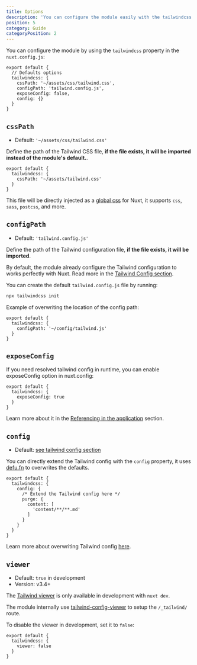 ```yaml
---
title: Options
description: 'You can configure the module easily with the tailwindcss property.'
position: 5
category: Guide
categoryPosition: 2
---
```


You can configure the module by using the `tailwindcss` property in the `nuxt.config.js`:

```js{}[nuxt.config.js]
export default {
  // Defaults options
  tailwindcss: {
    cssPath: '~/assets/css/tailwind.css',
    configPath: 'tailwind.config.js',
    exposeConfig: false,
    config: {}
  }
}
```

## `cssPath`

- Default: `'~/assets/css/tailwind.css'`

Define the path of the Tailwind CSS file, **if the file exists, it will be imported instead of the module's default.**.

```js{}[nuxt.config.js]
export default {
  tailwindcss: {
    cssPath: '~/assets/tailwind.css'
  }
}
```

This file will be directly injected as a [global css](https://nuxtjs.org/guides/configuration-glossary/configuration-css) for Nuxt, it supports `css`, `sass`, `postcss`, and more.

## `configPath`

- Default: `'tailwind.config.js'`

Define the path of the Tailwind configuration file, **if the file exists, it will be imported**.

<alert type="info">

By default, the module already configure the Tailwind configuration to works perfectly with Nuxt. Read more in the [Tailwind Config section](/tailwind-config).

</alert>

You can create the default `tailwind.config.js` file by running:

```bash
npx tailwindcss init
```

Example of overwriting the location of the config path:

```js{}[nuxt.config.js]
export default {
  tailwindcss: {
    configPath: '~/config/tailwind.js'
  }
}
```

## `exposeConfig`

If you need resolved tailwind config in runtime, you can enable exposeConfig option in nuxt.config:

```js{}[nuxt.config.js]
export default {
  tailwindcss: {
    exposeConfig: true
  }
}
```

Learn more about it in the [Referencing in the application](/tailwind-config#referencing-in-the-application) section.


## `config`

- Default: [see tailwind config section](/tailwind-config)

You can directly extend the Tailwind config with the `config` property, it uses [defu.fn](https://github.com/nuxt-contrib/defu#function-merger) to overwrites the defaults.

```js{}[nuxt.config.js]
export default {
  tailwindcss: {
    config: {
      /* Extend the Tailwind config here */
      purge: {
        content: [
          'content/**/**.md'
        ]
      }
    }
  }
}
```

Learn more about overwriting Tailwind config [here](/tailwind-config).

## `viewer`

- Default: `true` in development
- Version: <badge>v3.4+</badge>

<alert type="info">

The [Tailwind viewer](/tailwind-viewer) is only available in development with `nuxt dev`.

</alert>

The module internally use [tailwind-config-viewer](https://github.com/rogden/tailwind-config-viewer) to setup the `/_tailwind/` route.

To disable the viewer in development, set it to `false`:

```js{}[nuxt.config.js]
export default {
  tailwindcss: {
    viewer: false
  }
}
```
